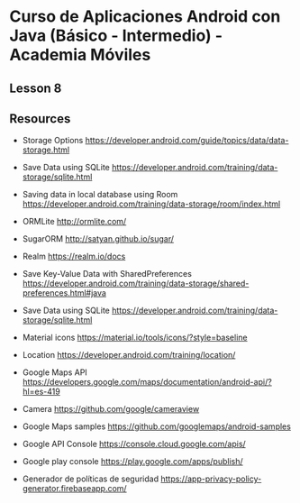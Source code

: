 # Curso de Aplicaciones Android con Java (Básico - Intermedio) - Academia Móviles

## Lesson 8

## Resources 

- Storage Options https://developer.android.com/guide/topics/data/data-storage.html

- Save Data using SQLite https://developer.android.com/training/data-storage/sqlite.html

- Saving data in local database using Room https://developer.android.com/training/data-storage/room/index.html

- ORMLite http://ormlite.com/

- SugarORM http://satyan.github.io/sugar/

- Realm https://realm.io/docs

- Save Key-Value Data with SharedPreferences https://developer.android.com/training/data-storage/shared-preferences.html#java

- Save Data using SQLite https://developer.android.com/training/data-storage/sqlite.html

- Material icons https://material.io/tools/icons/?style=baseline

- Location https://developer.android.com/training/location/

- Google Maps API https://developers.google.com/maps/documentation/android-api/?hl=es-419

- Camera https://github.com/google/cameraview

- Google Maps samples https://github.com/googlemaps/android-samples

- Google API Console https://console.cloud.google.com/apis/

- Google play console https://play.google.com/apps/publish/

- Generador de políticas de seguridad https://app-privacy-policy-generator.firebaseapp.com/


